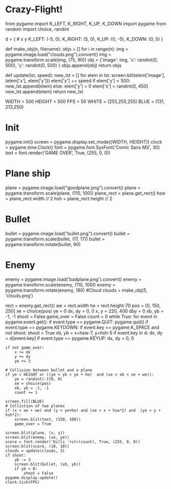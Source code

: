 # Crazy-Flight! 
from pygame import K_LEFT, K_RIGHT, K_UP, K_DOWN
import pygame
from random import choice, randint

d = {    #   x   y
    K_LEFT: (-5, 0),
    K_RIGHT: (5, 0),
    K_UP: (0, -5),
    K_DOWN: (0, 5)
}


def make_obj(n, filename):
    objs = []
    for i in range(n):
        img = pygame.image.load("clouds.png").convert()
        img = pygame.transform.scale(img, (75, 90))
        obj = {'image': img,
              'x': randint(0, 500),
              'y': randint(0, 500)
        }
        objs.append(obj)
    return objs


def update(lst, speed):
    new_lst = []
    for elem in lst:
        screen.blit(elem['image'], (elem['x'], elem['y']))
        elem['y'] += speed
        if elem['y'] < 500:
            new_lst.append(elem)
        else:
            elem['y'] = 0
            elem['x'] = randint(0, 450)
            new_lst.append(elem)
    return new_lst
    
    

WIDTH = 500
HEIGHT = 500
FPS = 50
WHITE = (255,255,255)
BLUE = (131, 213,250)
# Init
pygame.init()
screen = pygame.display.set_mode((WIDTH, HEIGHT))
clock = pygame.time.Clock()
font = pygame.font.SysFont('Comic Sans MS', 30)
text = font.render('GAME OVER', True, (255, 0, 0))
# Plane ship
plane = pygame.image.load("goodplane.png").convert()
plane = pygame.transform.scale(plane, (110, 100))
plane_rect = plane.get_rect()
hsw = plane_rect.width // 2
hsh = plane_rect.height // 2
# Bullet
bullet = pygame.image.load("bullet.png").convert()
bullet = pygame.transform.scale(bullet, (17, 17))
bullet = pygame.transform.rotate(bullet, 90)
# Enemy
enemy = pygame.image.load('badplane.png').convert()
enemy = pygame.transform.scale(enemy, (110, 100))
enemy = pygame.transform.rotate(enemy, 180)
#Cloud
clouds = make_obj(5, 'clouds.png')



rect = enemy.get_rect()
we = rect.width
he = rect.height-70
pos = [0, 150, 250]
xe = choice(pos)
ye = 0
dx, dy = 0, 0
x, y = 220, 400
dby = 0
xb, yb = -1, -1
shoot = False
game_over = False
count = 0
while True:
    for event in pygame.event.get():
        if event.type == pygame.QUIT:
            pygame.quit()
        if event.type == pygame.KEYDOWN:
            if event.key == pygame.K_SPACE and not shoot:
                shoot = True
                xb, yb = x+hsw-7, y+hsh-5
            if event.key in d:
                dx, dy = d[event.key]
        if event.type == pygame.KEYUP:
            dx, dy = 0, 0
        
    if not game_over:
        x += dx
        y += dy
        ye += 3
    
    # Collision between bullet and a plane
    if ye > HEIGHT or ((ye < yb < ye + he)  and (xe < xb < xe + we)):
        ye = randint(-170, 0)
        xe = choice(pos)
        xb, yb = -1, -1
        count += 1
    
    screen.fill(BLUE)
    # Collistion of two planes
    if (x < xe + we) and (y < ye+he) and (xe < x + hsw*2) and  (ye < y + hsh*2):
        screen.blit(text, (150, 100))
        game_over = True
    
    screen.blit(plane, (x, y))
    screen.blit(enemy, (xe, ye))
    score = font.render('Kills '+str(count), True, (255, 0, 0))
    screen.blit(score, (10, 10))
    clouds = update(clouds, 3)
    if shoot:
        yb -= 3
        screen.blit(bullet, (xb, yb))
        if yb < 0:
            shoot = False
    pygame.display.update()
    clock.tick(FPS)
